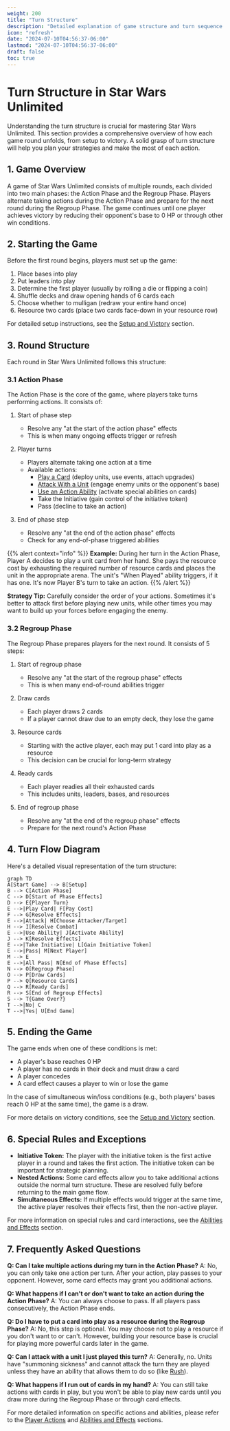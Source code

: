 ```yaml
---
weight: 200
title: "Turn Structure"
description: "Detailed explanation of game structure and turn sequence in Star Wars Unlimited"
icon: "refresh"
date: "2024-07-10T04:56:37-06:00"
lastmod: "2024-07-10T04:56:37-06:00"
draft: false
toc: true
---
```


# Turn Structure in Star Wars Unlimited

Understanding the turn structure is crucial for mastering Star Wars Unlimited. This section provides a comprehensive overview of how each game round unfolds, from setup to victory. A solid grasp of turn structure will help you plan your strategies and make the most of each action.

## 1. Game Overview

A game of Star Wars Unlimited consists of multiple rounds, each divided into two main phases: the Action Phase and the Regroup Phase. Players alternate taking actions during the Action Phase and prepare for the next round during the Regroup Phase. The game continues until one player achieves victory by reducing their opponent's base to 0 HP or through other win conditions.

## 2. Starting the Game

Before the first round begins, players must set up the game:

1. Place bases into play
2. Put leaders into play
3. Determine the first player (usually by rolling a die or flipping a coin)
4. Shuffle decks and draw opening hands of 6 cards each
5. Choose whether to mulligan (redraw your entire hand once)
6. Resource two cards (place two cards face-down in your resource row)

For detailed setup instructions, see the [Setup and Victory](/docs/setup-and-victory/) section.

## 3. Round Structure

Each round in Star Wars Unlimited follows this structure:

### 3.1 Action Phase

The Action Phase is the core of the game, where players take turns performing actions. It consists of:

1. Start of phase step
   - Resolve any "at the start of the action phase" effects
   - This is when many ongoing effects trigger or refresh

2. Player turns
   - Players alternate taking one action at a time
   - Available actions: 
     - [Play a Card](/docs/player-actions/#2-play-a-card) (deploy units, use events, attach upgrades)
     - [Attack With a Unit](/docs/player-actions/#3-attack-with-a-unit) (engage enemy units or the opponent's base)
     - [Use an Action Ability](/docs/player-actions/#4-use-an-action-ability) (activate special abilities on cards)
     - Take the Initiative (gain control of the initiative token)
     - Pass (decline to take an action)

3. End of phase step
   - Resolve any "at the end of the action phase" effects
   - Check for any end-of-phase triggered abilities

{{% alert context="info" %}}
**Example:** During her turn in the Action Phase, Player A decides to play a unit card from her hand. She pays the resource cost by exhausting the required number of resource cards and places the unit in the appropriate arena. The unit's "When Played" ability triggers, if it has one. It's now Player B's turn to take an action.
{{% /alert %}}

**Strategy Tip:** Carefully consider the order of your actions. Sometimes it's better to attack first before playing new units, while other times you may want to build up your forces before engaging the enemy.

### 3.2 Regroup Phase

The Regroup Phase prepares players for the next round. It consists of 5 steps:

1. Start of regroup phase
   - Resolve any "at the start of the regroup phase" effects
   - This is when many end-of-round abilities trigger

2. Draw cards
   - Each player draws 2 cards
   - If a player cannot draw due to an empty deck, they lose the game

3. Resource cards
   - Starting with the active player, each may put 1 card into play as a resource
   - This decision can be crucial for long-term strategy

4. Ready cards
   - Each player readies all their exhausted cards
   - This includes units, leaders, bases, and resources

5. End of regroup phase
   - Resolve any "at the end of the regroup phase" effects
   - Prepare for the next round's Action Phase

## 4. Turn Flow Diagram

Here's a detailed visual representation of the turn structure:
```mermaid
graph TD
A[Start Game] --> B[Setup]
B --> C[Action Phase]
C --> D[Start of Phase Effects]
D --> E{Player Turn}
E -->|Play Card| F[Pay Cost]
F --> G[Resolve Effects]
E -->|Attack| H[Choose Attacker/Target]
H --> I[Resolve Combat]
E -->|Use Ability| J[Activate Ability]
J --> K[Resolve Effects]
E -->|Take Initiative| L[Gain Initiative Token]
E -->|Pass| M[Next Player]
M --> E
E -->|All Pass| N[End of Phase Effects]
N --> O[Regroup Phase]
O --> P[Draw Cards]
P --> Q[Resource Cards]
Q --> R[Ready Cards]
R --> S[End of Regroup Effects]
S --> T{Game Over?}
T -->|No| C
T -->|Yes| U[End Game]
```

## 5. Ending the Game

The game ends when one of these conditions is met:

- A player's base reaches 0 HP
- A player has no cards in their deck and must draw a card
- A player concedes
- A card effect causes a player to win or lose the game

In the case of simultaneous win/loss conditions (e.g., both players' bases reach 0 HP at the same time), the game is a draw.

For more details on victory conditions, see the [Setup and Victory](/docs/setup-and-victory/) section.

## 6. Special Rules and Exceptions

- **Initiative Token:** The player with the initiative token is the first active player in a round and takes the first action. The initiative token can be important for strategic planning.
- **Nested Actions:** Some card effects allow you to take additional actions outside the normal turn structure. These are resolved fully before returning to the main game flow.
- **Simultaneous Effects:** If multiple effects would trigger at the same time, the active player resolves their effects first, then the non-active player.

For more information on special rules and card interactions, see the [Abilities and Effects](/docs/abilities-and-effects/) section.

## 7. Frequently Asked Questions

**Q: Can I take multiple actions during my turn in the Action Phase?**
A: No, you can only take one action per turn. After your action, play passes to your opponent. However, some card effects may grant you additional actions.

**Q: What happens if I can't or don't want to take an action during the Action Phase?**
A: You can always choose to pass. If all players pass consecutively, the Action Phase ends.

**Q: Do I have to put a card into play as a resource during the Regroup Phase?**
A: No, this step is optional. You may choose not to play a resource if you don't want to or can't. However, building your resource base is crucial for playing more powerful cards later in the game.

**Q: Can I attack with a unit I just played this turn?**
A: Generally, no. Units have "summoning sickness" and cannot attack the turn they are played unless they have an ability that allows them to do so (like [Rush](/docs/keywords/#rush)).

**Q: What happens if I run out of cards in my hand?**
A: You can still take actions with cards in play, but you won't be able to play new cards until you draw more during the Regroup Phase or through card effects.

For more detailed information on specific actions and abilities, please refer to the [Player Actions](/docs/player-actions/) and [Abilities and Effects](/docs/abilities-and-effects/) sections.